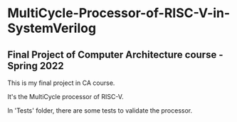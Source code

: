 # MultiCycle-Processor-of-RISC-V-in-SystemVerilog
## Final Project of Computer Architecture course - Spring 2022

This is my final project in CA course.

It's the MultiCycle processor of RISC-V.

In 'Tests' folder, there are some tests to validate the processor.
